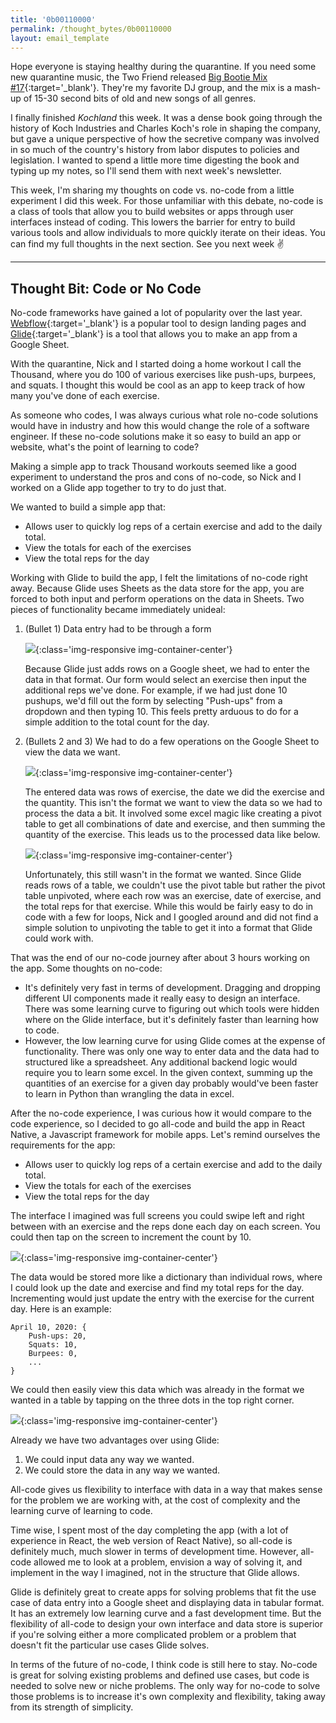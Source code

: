 ```yaml
---
title: '0b00110000'
permalink: /thought_bytes/0b00110000
layout: email_template
---
```

Hope everyone is staying healthy during the quarantine. If you need some new quarantine music, the Two Friend released [Big Bootie Mix #17](https://soundcloud.com/bigbootiemix/bb17){:target='_blank'}. They're my favorite DJ group, and the mix is a mash-up of 15-30 second bits of old and new songs of all genres.

I finally finished *Kochland* this week. It was a dense book going through the history of Koch Industries and Charles Koch's role in shaping the company, but gave a unique perspective of how the secretive company was involved in so much of the country's history from labor disputes to policies and legislation. I wanted to spend a little more time digesting the book and typing up my notes, so I'll send them with next week's newsletter.

This week, I'm sharing my thoughts on code vs. no-code from a little experiment I did this week. For those unfamiliar with this debate, no-code is a class of tools that allow you to build websites or apps through user interfaces instead of coding. This lowers the barrier for entry to build various tools and allow individuals to more quickly iterate on their ideas. You can find my full thoughts in the next section. See you next week ✌️

<hr class='after-post-hr'/>

## Thought Bit: Code or No Code

No-code frameworks have gained a lot of popularity over the last year. [Webflow](https://webflow.com){:target='_blank'} is a popular tool to design landing pages and [Glide](https://www.glideapps.com){:target='_blank'} is a tool that allows you to make an app from a Google Sheet.

With the quarantine, Nick and I started doing a home workout I call the Thousand, where you do 100 of various exercises like push-ups, burpees, and squats. I thought this would be cool as an app to keep track of how many you've done of each exercise.

As someone who codes, I was always curious what role no-code solutions would have in industry and how this would change the role of a software engineer. If these no-code solutions make it so easy to build an app or website, what's the point of learning to code?

Making a simple app to track Thousand workouts seemed like a good experiment to understand the pros and cons of no-code, so Nick and I worked on a Glide app together to try to do just that.

We wanted to build a simple app that:
* Allows user to quickly log reps of a certain exercise and add to the daily total.
* View the totals for each of the exercises
* View the total reps for the day

Working with Glide to build the app, I felt the limitations of no-code right away. Because Glide uses Sheets as the data store for the app, you are forced to both input and perform operations on the data in Sheets. Two pieces of functionality became immediately unideal:
1. (Bullet 1) Data entry had to be through a form

    ![](/images/thought_bytes/48/glide-data-entry.png){:class='img-responsive img-container-center'}

    Because Glide just adds rows on a Google sheet, we had to enter the data in that format. Our form would select an exercise then input the additional reps we've done. For example, if we had just done 10 pushups, we'd fill out the form by selecting "Push-ups" from a dropdown and then typing 10. This feels pretty arduous to do for a simple addition to the total count for the day.

2. (Bullets 2 and 3) We had to do a few operations on the Google Sheet to view the data we want.

    ![](/images/thought_bytes/48/glide-data-raw.png){:class='img-responsive img-container-center'}

    The entered data was rows of exercise, the date we did the exercise and the quantity. This isn't the format we want to view the data so we had to process the data a bit. It involved some excel magic like creating a pivot table to get all combinations of date and exercise, and then summing the quantity of the exercise. This leads us to the processed data like below.

    ![](/images/thought_bytes/48/glide-data-processed.png){:class='img-responsive img-container-center'}

    Unfortunately, this still wasn't in the format we wanted. Since Glide reads rows of a table, we couldn't use the pivot table but rather the pivot table unpivoted, where each row was an exercise, date of exercise, and the total reps for that exercise. While this would be fairly easy to do in code with a few for loops, Nick and I googled around and did not find a simple solution to unpivoting the table to get it into a format that Glide could work with.

That was the end of our no-code journey after about 3 hours working on the app. Some thoughts on no-code:
* It's definitely very fast in terms of development. Dragging and dropping different UI components made it really easy to design an interface. There was some learning curve to figuring out which tools were hidden where on the Glide interface, but it's definitely faster than learning how to code.
* However, the low learning curve for using Glide comes at the expense of functionality. There was only one way to enter data and the data had to structured like a spreadsheet. Any additional backend logic would require you to learn some excel. In the given context, summing up the quantities of an exercise for a given day probably would've been faster to learn in Python than wrangling the data in excel.

After the no-code experience, I was curious how it would compare to the code experience, so I decided to go all-code and build the app in React Native, a Javascript framework for mobile apps. Let's remind ourselves the requirements for the app:
* Allows user to quickly log reps of a certain exercise and add to the daily total.
* View the totals for each of the exercises
* View the total reps for the day

The interface I imagined was full screens you could swipe left and right between with an exercise and the reps done each day on each screen. You could then tap on the screen to increment the count by 10.

![](/images/thought_bytes/48/thousand-home.png){:class='img-responsive img-container-center'}

The data would be stored more like a dictionary than individual rows, where I could look up the date and exercise and find my total reps for the day. Incrementing would just update the entry with the exercise for the current day. Here is an example:
```
April 10, 2020: {
    Push-ups: 20,
    Squats: 10,
    Burpees: 0,
    ...
}
```
We could then easily view this data which was already in the format we wanted in a table by tapping on the three dots in the top right corner.

![](/images/thought_bytes/48/thousand-summary.png){:class='img-responsive img-container-center'}

Already we have two advantages over using Glide:
1. We could input data any way we wanted.
2. We could store the data in any way we wanted.

All-code gives us flexibility to interface with data in a way that makes sense for the problem we are working with, at the cost of complexity and the learning curve of learning to code.

Time wise, I spent most of the day completing the app (with a lot of experience in React, the web version of React Native), so all-code is definitely much, much slower in terms of development time. However, all-code allowed me to look at a problem, envision a way of solving it, and implement in the way I imagined, not in the structure that Glide allows.

Glide is definitely great to create apps for solving problems that fit the use case of data entry into a Google sheet and displaying data in tabular format. It has an extremely low learning curve and a fast development time. But the flexibility of all-code to design your own interface and data store is superior if you're solving either a more complicated problem or a problem that doesn't fit the particular use cases Glide solves.

In terms of the future of no-code, I think code is still here to stay. No-code is great for solving existing problems and defined use cases, but code is needed to solve new or niche problems. The only way for no-code to solve those problems is to increase it's own complexity and flexibility, taking away from its strength of simplicity.